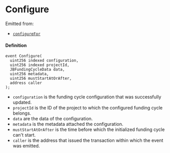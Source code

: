 # Configure

Emitted from:

* [`configureFor`](/protocol/api/contracts/jbfundingcyclestore/write/configurefor.md)

#### Definition

```
event Configure(
  uint256 indexed configuration,
  uint256 indexed projectId,
  JBFundingCycleData data,
  uint256 metadata,
  uint256 mustStartAtOrAfter,
  address caller
);
```

* `configuration` is the funding cycle configuration that was successfully updated.
* `projectId` is the ID of the project to which the configured funding cycle belongs.
* `data` are the data of the configuration.
* `metadata` is the metadata attached the configuration.
* `mustStartAtOrAfter` is the time before which the initialized funding cycle can't start.
* `caller` is the address that issued the transaction within which the event was emitted.
